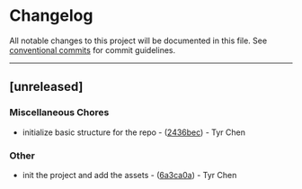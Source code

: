 # Changelog

All notable changes to this project will be documented in this file.
See [conventional commits](https://www.conventionalcommits.org/) for commit guidelines.

---

## [unreleased]

### Miscellaneous Chores

- initialize basic structure for the
  repo - ([2436bec](https://github.com/tyrchen/qdrant-lib/commit/2436bec4a02caac64f6c1f97ca79b6ce745b4f53)) - Tyr Chen

### Other

- init the project and add the
  assets - ([6a3ca0a](https://github.com/tyrchen/qdrant-lib/commit/6a3ca0a900451c55969cc8dec20afb5351d86599)) - Tyr Chen

<!-- generated by git-cliff -->
